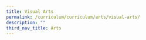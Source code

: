 ```yaml
---
title: Visual Arts
permalink: /curriculum/curriculum/arts/visual-arts/
description: ""
third_nav_title: Arts
---
```


